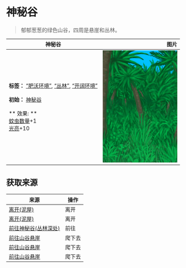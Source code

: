 # 神秘谷  
> 郁郁葱葱的绿色山谷，四周是悬崖和丛林。  
  
  神秘谷  |   图片   
 ----  |  ----:   
 **标签：**	[“肥沃环境”](tag_EnvFertile.md), [“丛林”](tag_Jungle.md), [“开阔环境”](tag_EnvOpen.md)<br><br>**初始：**	[神秘谷](SecretValley.md)<br><br>** 效果: **<br>[蚊虫数量](BugPopulation.md)+1<br>[光亮](Light.md)+10  |  <img decoding="async" src="Sprite/Jungle.png" href="a.md" style="max-width:300px;max-height:300px;">   
  
## 获取来源  
来源  |  操作  
----  |  ----  
[离开(泥屋)](MudHutExitRuins.md)  |  离开  
[离开(泥屋)](MudHutExitRuins.md)  |  离开  
[前往神秘谷(丛林深处)](Path_DeepJungleToValley.md)  |  前往  
[前往山谷悬崖](Path_JungleHighlandsToValley.md)  |  爬下去  
[前往山谷悬崖](Path_JungleHighlandsToValley.md)  |  爬下去  
[前往山谷悬崖](Path_JungleHighlandsToValley.md)  |  爬下去  
